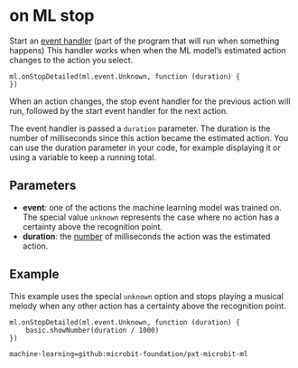 # on ML stop

Start an [event handler](/reference/event-handler) (part of the program that will run when something happens) This handler works when when the ML model’s estimated action changes to the action you select.

```sig
ml.onStopDetailed(ml.event.Unknown, function (duration) {
})
```

When an action changes, the stop event handler for the previous action will run, followed by the start event handler for the next action.

The event handler is passed a `duration` parameter. The duration is the number of milliseconds since this action became the estimated action. You can use the duration parameter in your code, for example displaying it or using a variable to keep a running total.

## Parameters

- **event**: one of the actions the machine learning model was trained on. The special value `unknown` represents the case where no action has a certainty above the recognition point.
- **duration**: the [number](/types/number) of milliseconds the action was the estimated action.

## Example

This example uses the special `unknown` option and stops playing a musical melody when any other action has a certainty above the recognition point.

```blocks
ml.onStopDetailed(ml.event.Unknown, function (duration) {
    basic.showNumber(duration / 1000)
})
```

```package
machine-learning=github:microbit-foundation/pxt-microbit-ml
```
